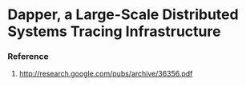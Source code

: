 # Dapper, a Large-Scale Distributed Systems Tracing Infrastructure

### Reference
1. http://research.google.com/pubs/archive/36356.pdf


